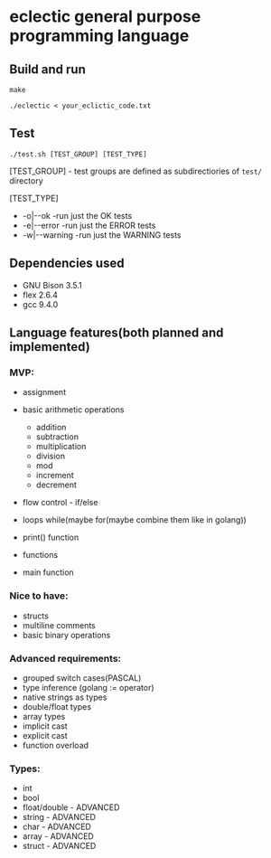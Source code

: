 # eclectic general purpose programming language

## Build and run

```
make

./eclectic < your_eclictic_code.txt
```

## Test

`./test.sh [TEST_GROUP] [TEST_TYPE]`

[TEST_GROUP] - test groups are defined as subdirectiories of `test/` directory

[TEST_TYPE] 
- -o|--ok -run just the OK tests
- -e|--error -run just the ERROR tests
- -w|--warning -run just the WARNING tests

## Dependencies used

- GNU Bison 3.5.1
- flex 2.6.4
- gcc 9.4.0

## Language features(both planned and implemented) 

### MVP: 
- assignment
- basic arithmetic operations
    - addition
    - subtraction
    - multiplication
    - division
    - mod
    - increment
    - decrement

- flow control - if/else
- loops while(maybe for(maybe combine them like in golang))
- print() function 
- functions
- main function 

### Nice to have:
- structs
- multiline comments
- basic binary operations


### Advanced requirements:
- grouped switch cases(PASCAL)
- type inference (golang := operator) 
- native strings as types
- double/float types
- array types
- implicit cast
- explicit cast
- function overload


### Types:
- int
- bool
- float/double - ADVANCED
- string - ADVANCED
- char - ADVANCED
- array - ADVANCED
- struct - ADVANCED
